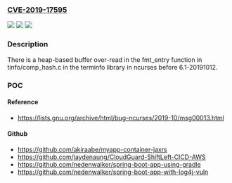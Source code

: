 ### [CVE-2019-17595](https://cve.mitre.org/cgi-bin/cvename.cgi?name=CVE-2019-17595)
![](https://img.shields.io/static/v1?label=Product&message=n%2Fa&color=blue)
![](https://img.shields.io/static/v1?label=Version&message=n%2Fa&color=blue)
![](https://img.shields.io/static/v1?label=Vulnerability&message=n%2Fa&color=brighgreen)

### Description

There is a heap-based buffer over-read in the fmt_entry function in tinfo/comp_hash.c in the terminfo library in ncurses before 6.1-20191012.

### POC

#### Reference
- https://lists.gnu.org/archive/html/bug-ncurses/2019-10/msg00013.html

#### Github
- https://github.com/akiraabe/myapp-container-jaxrs
- https://github.com/jaydenaung/CloudGuard-ShiftLeft-CICD-AWS
- https://github.com/nedenwalker/spring-boot-app-using-gradle
- https://github.com/nedenwalker/spring-boot-app-with-log4j-vuln

